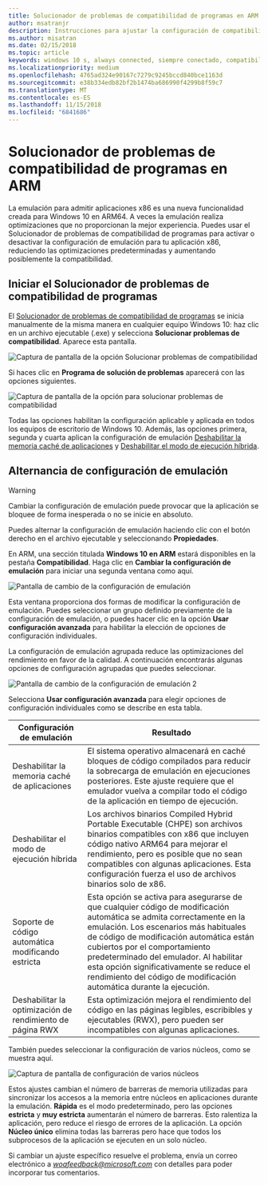 ```yaml
---
title: Solucionador de problemas de compatibilidad de programas en ARM
author: msatranjr
description: Instrucciones para ajustar la configuración de compatibilidad si la aplicación no funciona correctamente en ARM
ms.author: misatran
ms.date: 02/15/2018
ms.topic: article
keywords: windows 10 s, always connected, siempre conectado, compatibility troubleshooter, solucionador de problemas de conectividad, windows on ARM, windows en ARM
ms.localizationpriority: medium
ms.openlocfilehash: 4765ad324e90167c7279c9245bccd840bce1163d
ms.sourcegitcommit: e38b334edb82bf2b1474ba686990f4299b8f59c7
ms.translationtype: MT
ms.contentlocale: es-ES
ms.lasthandoff: 11/15/2018
ms.locfileid: "6841686"
---
```

# <a name="program-compatibility-troubleshooter-on-arm"></a>Solucionador de problemas de compatibilidad de programas en ARM
La emulación para admitir aplicaciones x86 es una nueva funcionalidad creada para Windows 10 en ARM64. A veces la emulación realiza optimizaciones que no proporcionan la mejor experiencia. Puedes usar el Solucionador de problemas de compatibilidad de programas para activar o desactivar la configuración de emulación para tu aplicación x86, reduciendo las optimizaciones predeterminadas y aumentando posiblemente la compatibilidad.

## <a name="start-the-program-compatibility-troubleshooter"></a>Iniciar el Solucionador de problemas de compatibilidad de programas
El [Solucionador de problemas de compatibilidad de programas](https://support.microsoft.com/en-us/help/15078/windows-make-older-programs-compatible) se inicia manualmente de la misma manera en cualquier equipo Windows 10: haz clic en un archivo ejecutable (.exe) y selecciona **Solucionar problemas de compatibilidad**. Aparece esta pantalla.

![Captura de pantalla de la opción Solucionar problemas de compatibilidad](images/arm/Capture4.png)

Si haces clic en **Programa de solución de problemas** aparecerá con las opciones siguientes.

![Captura de pantalla de la opción para solucionar problemas de compatibilidad](images/arm/Capture5.png)

Todas las opciones habilitan la configuración aplicable y aplicada en todos los equipos de escritorio de Windows 10. Además, las opciones primera, segunda y cuarta aplican la configuración de emulación [Deshabilitar la memoria caché de aplicaciones](#disable-app-cache) y [Deshabilitar el modo de ejecución híbrida](#disable-hybrid-exec-mode).

## <a name="toggling-emulation-settings"></a>Alternancia de configuración de emulación
> [!WARNING]
> Cambiar la configuración de emulación puede provocar que la aplicación se bloquee de forma inesperada o no se inicie en absoluto.

Puedes alternar la configuración de emulación haciendo clic con el botón derecho en el archivo ejecutable y seleccionando **Propiedades**.

En ARM, una sección titulada **Windows 10 en ARM** estará disponibles en la pestaña **Compatibilidad**. Haga clic en **Cambiar la configuración de emulación** para iniciar una segunda ventana como aquí.

![Pantalla de cambio de la configuración de emulación](images/arm/Capture.png)

Esta ventana proporciona dos formas de modificar la configuración de emulación. Puedes seleccionar un grupo definido previamente de la configuración de emulación, o puedes hacer clic en la opción **Usar configuración avanzada** para habilitar la elección de opciones de configuración individuales.

La configuración de emulación agrupada reduce las optimizaciones del rendimiento en favor de la calidad. A continuación encontrarás algunas opciones de configuración agrupadas que puedes seleccionar.

![Pantalla de cambio de la configuración de emulación 2](images/arm/Capture2.png)

Selecciona **Usar configuración avanzada** para elegir opciones de configuración individuales como se describe en esta tabla.

| Configuración de emulación | Resultado |
| ----------------- | ----------- |
| <p id="disable-app-cache">Deshabilitar la memoria caché de aplicaciones</p> | El sistema operativo almacenará en caché bloques de código compilados para reducir la sobrecarga de emulación en ejecuciones posteriores. Este ajuste requiere que el emulador vuelva a compilar todo el código de la aplicación en tiempo de ejecución. |
| <p id="disable-hybrid-exec-mode">Deshabilitar el modo de ejecución híbrida</p> | Los archivos binarios Compiled Hybrid Portable Executable (CHPE) son archivos binarios compatibles con x86 que incluyen código nativo ARM64 para mejorar el rendimiento, pero es posible que no sean compatibles con algunas aplicaciones. Esta configuración fuerza el uso de archivos binarios solo de x86. |
| Soporte de código automática modificando estricta | Esta opción se activa para asegurarse de que cualquier código de modificación automática se admita correctamente en la emulación. Los escenarios más habituales de código de modificación automática están cubiertos por el comportamiento predeterminado del emulador. Al habilitar esta opción significativamente se reduce el rendimiento del código de modificación automática durante la ejecución. |
| Deshabilitar la optimización de rendimiento de página RWX | Esta optimización mejora el rendimiento del código en las páginas legibles, escribibles y ejecutables (RWX), pero pueden ser incompatibles con algunas aplicaciones. |

También puedes seleccionar la configuración de varios núcleos, como se muestra aquí.

![Captura de pantalla de configuración de varios núcleos](images/arm/Capture3.png)

Estos ajustes cambian el número de barreras de memoria utilizadas para sincronizar los accesos a la memoria entre núcleos en aplicaciones durante la emulación. **Rápida** es el modo predeterminado, pero las opciones **estricta** y **muy estricta** aumentarán el número de barreras. Esto ralentiza la aplicación, pero reduce el riesgo de errores de la aplicación. La opción **Núcleo único** elimina todas las barreras pero hace que todos los subprocesos de la aplicación se ejecuten en un solo núcleo.

Si cambiar un ajuste específico resuelve el problema, envía un correo electrónico a *woafeedback@microsoft.com* con detalles para poder incorporar tus comentarios.